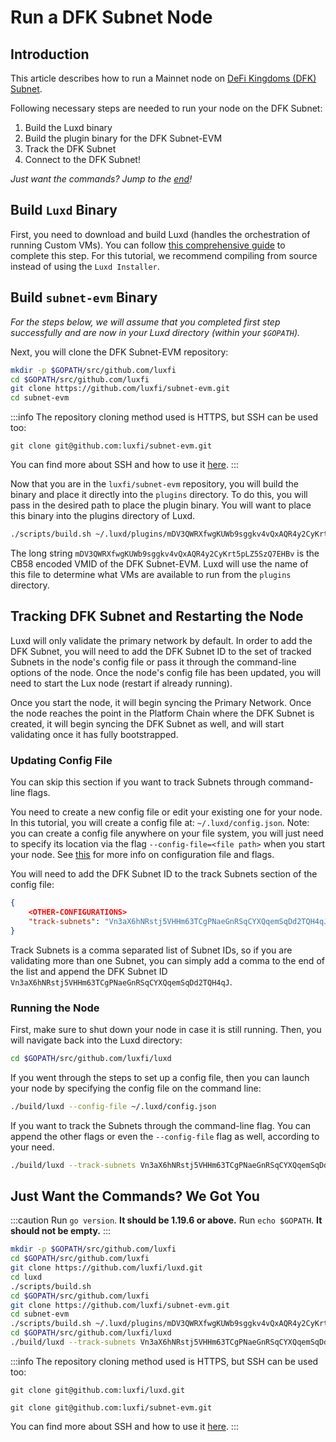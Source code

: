 # Run a DFK Subnet Node

## Introduction

This article describes how to run a Mainnet node on [DeFi Kingdoms (DFK)
Subnet](https://subnets.lux.network/defi-kingdoms).

Following necessary steps are needed to run your node on the DFK Subnet:

1. Build the Luxd binary
2. Build the plugin binary for the DFK Subnet-EVM
3. Track the DFK Subnet
4. Connect to the DFK Subnet!

_Just want the commands? Jump to the [end](#just-want-the-commands-we-got-you)!_

## Build `Luxd` Binary

First, you need to download and build Luxd (handles the orchestration of running Custom VMs).
You can follow [this comprehensive guide](/nodes/run/node-manually.md) to complete
this step. For this tutorial, we recommend compiling from source instead of using the `Luxd Installer`.

## Build `subnet-evm` Binary

_For the steps below, we will assume that you completed first step successfully and are now in your
Luxd directory (within your `$GOPATH`)._

Next, you will clone the DFK Subnet-EVM repository:

```bash
mkdir -p $GOPATH/src/github.com/luxfi
cd $GOPATH/src/github.com/luxfi
git clone https://github.com/luxfi/subnet-evm.git
cd subnet-evm
```

:::info
The repository cloning method used is HTTPS, but SSH can be used too:

`git clone git@github.com:luxfi/subnet-evm.git`

You can find more about SSH and how to use it 
[here](https://docs.github.com/en/authentication/connecting-to-github-with-ssh/about-ssh). 
:::

Now that you are in the `luxfi/subnet-evm` repository, you will build the binary and place it
directly into the `plugins` directory. To do this, you will pass in the desired
path to place the plugin binary. You will want to place this binary into the plugins directory of
Luxd.

```bash
./scripts/build.sh ~/.luxd/plugins/mDV3QWRXfwgKUWb9sggkv4vQxAQR4y2CyKrt5pLZ5SzQ7EHBv
```

The long string `mDV3QWRXfwgKUWb9sggkv4vQxAQR4y2CyKrt5pLZ5SzQ7EHBv` is the CB58 encoded VMID of the
DFK Subnet-EVM. Luxd will use the name of this file to determine what VMs are available to
run from the `plugins` directory.

## Tracking DFK Subnet and Restarting the Node

Luxd will only validate the primary network by default. In order to add the DFK Subnet, you
will need to add the DFK Subnet ID to the set of tracked Subnets in the node's config file or
pass it through the command-line options of the node. Once the node's config file has been updated,
you will need to start the Lux node (restart if already running).

Once you start the node, it will begin syncing the Primary Network. Once the node reaches the point
in the Platform Chain where the DFK Subnet is created, it will begin syncing the DFK Subnet as well,
and will start validating once it has fully bootstrapped.

### Updating Config File

You can skip this section if you want to track Subnets through command-line flags.

You need to create a new config file or edit your existing one for your node. In this tutorial, you
will create a config file at: `~/.luxd/config.json`. Note: you can create a config file
anywhere on your file system, you will just need to specify its location via the flag
`--config-file=<file path>` when you start your node. See
[this](/nodes/configure/luxd-config-flags.md#config-file) for more info on configuration
file and flags.

You will need to add the DFK Subnet ID to the track Subnets section of the config file:

```json
{
    <OTHER-CONFIGURATIONS>
    "track-subnets": "Vn3aX6hNRstj5VHHm63TCgPNaeGnRSqCYXQqemSqDd2TQH4qJ"
}
```

Track Subnets is a comma separated list of Subnet IDs, so if you are validating more than one
Subnet, you can simply add a comma to the end of the list and append the DFK Subnet ID
`Vn3aX6hNRstj5VHHm63TCgPNaeGnRSqCYXQqemSqDd2TQH4qJ`.

### Running the Node

First, make sure to shut down your node in case it is still running. Then, you will navigate back
into the Luxd directory:

```bash
cd $GOPATH/src/github.com/luxfi/luxd
```

If you went through the steps to set up a config file, then you can launch your node by specifying
the config file on the command line:

```bash
./build/luxd --config-file ~/.luxd/config.json
```

If you want to track the Subnets through the command-line flag. You can append the other
flags or even the `--config-file` flag as well, according to your need.

```bash
./build/luxd --track-subnets Vn3aX6hNRstj5VHHm63TCgPNaeGnRSqCYXQqemSqDd2TQH4qJ
```

## Just Want the Commands? We Got You

:::caution
Run `go version`. **It should be 1.19.6 or above.** Run `echo $GOPATH`. **It should not be empty.**
:::

```bash
mkdir -p $GOPATH/src/github.com/luxfi
cd $GOPATH/src/github.com/luxfi
git clone https://github.com/luxfi/luxd.git
cd luxd
./scripts/build.sh
cd $GOPATH/src/github.com/luxfi
git clone https://github.com/luxfi/subnet-evm.git
cd subnet-evm
./scripts/build.sh ~/.luxd/plugins/mDV3QWRXfwgKUWb9sggkv4vQxAQR4y2CyKrt5pLZ5SzQ7EHBv
cd $GOPATH/src/github.com/luxfi/luxd
./build/luxd --track-subnets Vn3aX6hNRstj5VHHm63TCgPNaeGnRSqCYXQqemSqDd2TQH4qJ
```

:::info
The repository cloning method used is HTTPS, but SSH can be used too:

`git clone git@github.com:luxfi/luxd.git`

`git clone git@github.com:luxfi/subnet-evm.git`

You can find more about SSH and how to use it 
[here](https://docs.github.com/en/authentication/connecting-to-github-with-ssh/about-ssh). 
:::

